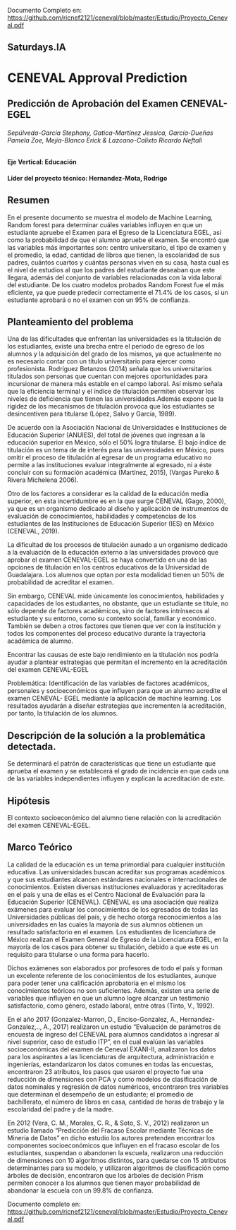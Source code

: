 Documento Completo en: https://github.com/ricnef2121/ceneval/blob/master/Estudio/Proyecto_Ceneval.pdf

## Saturdays.IA

# CENEVAL Approval Prediction

## Predicción de Aprobación del Examen CENEVAL-EGEL

###### Sepúlveda-García Stephany, Gatica-Martínez Jessica, García-Dueñas Pamela Zoe, Mejía-Blanco Erick & Lazcano-Calixto Ricardo Neftali

#### Eje Vertical: Educación

#### Líder del proyecto técnico: Hernandez-Mota, Rodrigo

## Resumen

En el presente documento se muestra el modelo de Machine Learning, Random forest para determinar cuáles variables influyen en que un estudiante apruebe el Examen para el Egreso de la Licenciatura EGEL, así como la probabilidad de que el alumno apruebe el examen. Se encontró que las variables más importantes son: centro universitario, el tipo de examen y el promedio, la edad, cantidad de libros que tienen, la escolaridad de sus padres, cuántos cuartos y cuántas personas viven en su casa, hasta cual es el nivel de estudios al que los padres del estudiante deseaban que este llegara, además del conjunto de variables relacionadas con la vida laboral del estudiante. De los cuatro modelos probados Random Forest fue el más eficiente, ya que puede predecir correctamente el 71.4% de los casos, si un estudiante aprobará o no el examen con un 95% de confianza.

## Planteamiento del problema

Una de las dificultades que enfrentan las universidades es la titulación de los estudiantes, existe una brecha entre el periodo de egreso de los alumnos y la adquisición del grado de los mismos, ya que actualmente no es necesario contar con un título universitario para ejercer como profesionista. Rodríguez Betanzos (2014) señala que los universitarios titulados son personas que cuentan con mejores oportunidades para incursionar de manera más estable en el campo laboral. Así mismo señala que la eficiencia terminal y el índice de titulación permiten observar los niveles de deficiencia que tienen las universidades.Además expone que la rigidez de los mecanismos de titulación provoca que los estudiantes se desincentiven para titularse (López, Salvo y García, 1989).

De acuerdo con la Asociación Nacional de Universidades e Instituciones de Educación Superior (ANUIES), del total de jóvenes que ingresan a la educación superior en México, sólo el 50% logra titularse. El bajo índice de titulación es un tema de de interés para las universidades en México, pues omitir el proceso de titulación al egresar de un programa educativo no permite a las instituciones evaluar integralmente al egresado, ni a éste concluir con su formación académica (Martínez, 2015), (Vargas Pureko & Rivera Michelena 2006).

Otro de los factores a considerar es la calidad de la educación media superior, en esta incertidumbre es en la que surge CENEVAL (Gago, 2000), ya que es un organismo dedicado al diseño y aplicación de instrumentos de evaluación de conocimientos, habilidades y competencias de los estudiantes de las Instituciones de Educación Superior (IES) en México (CENEVAL, 2019).

La dificultad de los procesos de titulación aunado a un organismo dedicado a la evaluación de la educación externo a las universidades provocó que aprobar el examen CENEVAL-EGEL se haya convertido en una de las opciones de titulación en los centros educativos de la Universidad de Guadalajara. Los alumnos que optan por esta modalidad tienen un 50% de probabilidad de acreditar el examen.

Sin embargo, CENEVAL mide únicamente los conocimientos, habilidades y capacidades de los estudiantes, no obstante, que un estudiante se titule, no sólo depende de factores académicos, sino de factores intrínsecos al estudiante y su entorno, como su contexto social, familiar y económico. También se deben a otros factores que tienen que ver con la institución y todos los componentes del proceso educativo durante la trayectoria académica de alumno.

Encontrar las causas de este bajo rendimiento en la titulación nos podría ayudar a plantear estrategias que permitan el incremento en la acreditación del examen CENEVAL-EGEL

Problemática: Identificación de las variables de factores académicos, personales y socioeconómicos que influyen para que un alumno acredite el examen CENEVAL- EGEL mediante la aplicación de machine learning. Los resultados ayudarán a diseñar estrategias que incrementen la acreditación, por tanto, la titulación de los alumnos.

## Descripción de la solución a la problemática detectada.

Se determinará el patrón de características que tiene un estudiante que aprueba el examen y se establecerá el grado de incidencia en que cada una de las variables independientes influyen y explican la acreditación de este.

## Hipótesis

El contexto socioeconómico del alumno tiene relación con la acreditación del examen CENEVAL-EGEL.

## Marco Teórico

La calidad de la educación es un tema primordial para cualquier institución educativa. Las universidades buscan acreditar sus programas académicos y que sus estudiantes alcancen estándares nacionales e internacionales de conocimientos. Existen diversas instituciones evaluadoras y acreditadoras en el país y una de ellas es el Centro Nacional de Evaluación para la Educación Superior (CENEVAL). CENEVAL es una asociación que realiza exámenes para evaluar los conocimientos de los egresados de todas las Universidades públicas del país, y de hecho otorga reconocimientos a las universidades en las cuales la mayoría de sus alumnos obtienen un resultado satisfactorio en el examen. Los estudiantes de licenciatura de México realizan el Examen General de Egreso de la Licenciatura EGEL, en la mayoría de los casos para obtener su titulación, debido a que este es un requisito para titularse o una forma para hacerlo.

Dichos exámenes son elaborados por profesores de todo el país y forman un excelente referente de los conocimientos de los estudiantes, aunque para poder tener una calificación aprobatoria en el mismo los conocimientos teóricos no son suficientes. Además, existen una serie de variables que influyen en que un alumno logre alcanzar un testimonio satisfactorio, como género, estado laboral, entre otras (Tinto, V., 1992).

En el año 2017 (Gonzalez-Marron, D., Enciso-Gonzalez, A., Hernandez-Gonzalez,.., A., 2017) realizaron un estudio “Evaluación de parámetros de encuesta de ingreso del CENEVAL para alumnos candidatos a ingresar al nivel superior, caso de estudio ITP”, en el cual evalúan las variables socioeconómicas del examen de Ceneval EXANI-II, analizaron los datos para los aspirantes a las licenciaturas de arquitectura, administración e ingenierías, estandarizaron los datos comunes en todas las encuestas, encontraron 23 atributos, los pasos que usaron el proyecto fue una reducción de dimensiones con PCA y como modelos de clasificación de datos nominales y regresión de datos numéricos, encontraron tres variables que determinan el desempeño de un estudiante; el promedio de bachillerato, el número de libros en casa, cantidad de horas de trabajo y la escolaridad del padre y de la madre.

En 2012 (Vera, C. M., Morales, C. R., & Soto, S. V., 2012) realizaron un estudio llamado “Predicción del Fracaso Escolar mediante Técnicas de Minería de Datos” en dicho estudio los autores pretenden encontrar los componentes socioeconómicos que influyen en el fracaso escolar de los estudiantes, suspendan o abandonen la escuela, realizaron una reducción de dimensiones con 10 algoritmos distintos, para quedarse con 15 atributos determinantes para su modelo, y utilizaron algoritmos de clasificación como árboles de decisión, encontraron que los árboles de decisión Prism permiten conocer a los alumnos que tienen mayor probabilidad de abandonar la escuela con un 99.8% de confianza.

Documento completo en: https://github.com/ricnef2121/ceneval/blob/master/Estudio/Proyecto_Ceneval.pdf
